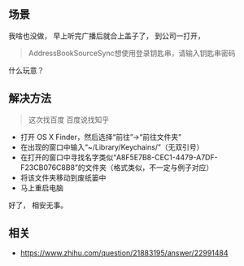 ## 场景

我啥也没做，
早上听完广播后就合上盖子了，
到公司一打开，

> AddressBookSourceSync想使用登录钥匙串，请输入钥匙串密码

什么玩意？

## 解决方法

> 这次找百度
> 百度说找知乎

 - 打开 OS X Finder，然后选择“前往”→“前往文件夹”
 - 在出现的窗口中输入“~/Library/Keychains/”（无双引号）　　
 - 在打开的窗口中寻找名字类似“A8F5E7B8-CEC1-4479-A7DF-F23CB076C8B8”的文件夹（格式类似，不一定与例子对应）　　
 - 将该文件夹移动到废纸篓中　　
 - 马上重启电脑

好了，
相安无事。

## 相关
 - https://www.zhihu.com/question/21883195/answer/22991484
